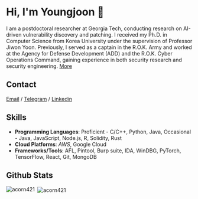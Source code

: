 # Hi, I'm Youngjoon 👋
I am a postdoctoral researcher at Georgia Tech, conducting research on AI-driven vulnerability discovery and patching. I received my Ph.D. in Computer Science from Korea University under the supervision of Professor Jiwon Yoon. Previously, I served as a captain in the R.O.K. Army and worked at the Agency for Defense Development (ADD) and the R.O.K. Cyber Operations Command, gaining experience in both security research and security engineering. [More](https://acorn421.github.io/about)

## Contact

[Email](mailto:acorn421@gmail.com) / [Telegram](https://t.me/acorn421) / [Linkedin](https://linkedin.com/in/acorn421/)

## Skills

- **Programming Languages**: Proficient - C/C++, Python, Java, Occasional - Java, JavaScript, Node.js, R, Solidity, Rust
- **Cloud Platforms**: *AWS*, Google Cloud
- **Frameworks/Tools**: AFL, Pintool, Burp suite, IDA, WinDBG, PyTorch, TensorFlow, React, Git, MongoDB


## Github Stats
<p><img align="left" src="https://github-readme-stats.vercel.app/api/top-langs?username=acorn421&show_icons=true&locale=en&layout=compact" alt="acorn421" /></p>

<p>&nbsp;<img align="center" src="https://github-readme-stats.vercel.app/api?username=acorn421&locale=en&rank_icon=github" alt="acorn421" /></p>
